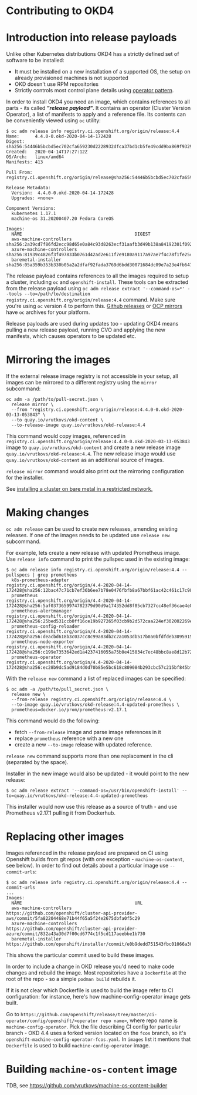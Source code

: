 Contributing to OKD4
====

# Introduction into release payloads

Unlike other Kubernetes distributions OKD4 has a strictly defined set of software to be installed:
* It must be installed on a new installation of a supported OS, the setup on already provisioned machines is not supported
* OKD doesn't use RPM repositories
* Strictly controls most control plane details using [operator pattern](https://www.openshift.com/learn/topics/operators).

In order to install OKD4 you need an image, which contains references to all parts - its called 
_**"release payload"**_. It contains an operator (Cluster Version Operator), a list of manifests to 
apply and a reference file. Its contents can be conveniently viewed using `oc` utility:

```
$ oc adm release info registry.ci.openshift.org/origin/release:4.4
Name:      4.4.0-0.okd-2020-04-14-172428
Digest:    sha256:54446b5bcbd5ec702cfa659230d2228932dfca37bd1cb5fe49cdd9ba869f9329
Created:   2020-04-14T17:27:12Z
OS/Arch:   linux/amd64
Manifests: 413

Pull From: registry.ci.openshift.org/origin/release@sha256:54446b5bcbd5ec702cfa659230d2228932dfca37bd1cb5fe49cdd9ba869f9329

Release Metadata:
  Version:  4.4.0-0.okd-2020-04-14-172428
  Upgrades: <none>

Component Versions:
  kubernetes 1.17.1
  machine-os 31.20200407.20 Fedora CoreOS

Images:
  NAME                                           DIGEST
  aws-machine-controllers                        sha256:2a39cd7f86fd2ecc98d65e0a84c93d8263ecf31aafb3d49b138a84192301f092
  azure-machine-controllers                      sha256:81939c4826f3f497833b0761d42ad2e611f7e9180a9117a97ae7f4c78f1fe254
  baremetal-installer                            sha256:05a359b353b330b05a2a2dfaf92fada3769d6bdd30071684dc09e7a23e4fb647
```

The release payload contains references to all the images required to setup a cluster, including `oc` and 
`openshift-install`. These tools can be extracted from the release payload using `oc adm release extract '--command-os=*' --tools --to=/path/to/destination registry.ci.openshift.org/origin/release:4.4` command. Make sure you're using `oc` version 4 to perform this. [Github releases](https://github.com/openshift/okd/releases) or [OCP mirrors](https://mirror.openshift.com/pub/openshift-v4/clients/oc/) have `oc` archives for your platform.

Release payloads are used during updates too - updating OKD4 means pulling a new release payload, running CVO and applying the new manifests, which causes operators to be updated etc.

# Mirroring the images

If the external release image registry is not accessible in your setup, all images can be mirrored 
to a different registry using the `mirror` subcommand:
```
oc adm -a /path/to/pull-secret.json \
  release mirror \
  --from "registry.ci.openshift.org/origin/release:4.4.0-0.okd-2020-03-13-053843" \
  --to quay.io/vrutkovs/okd-content \
  --to-release-image quay.io/vrutkovs/okd-release:4.4
```
This command would copy images, referenced in `registry.ci.openshift.org/origin/release:4.4.0-0.okd-2020-03-13-053843` image to `quay.io/vrutkovs/okd-content` and create a new release image `quay.io/vrutkovs/okd-release:4.4`. The new release image would use `quay.io/vrutkovs/okd-content` as an additional source of images.

`release mirror` command would also print out the mirroring configuration for the installer.

See [installing a cluster on bare metal in a restricted network.](https://docs.okd.io/latest/installing/installing_bare_metal/installing-restricted-networks-bare-metal.html)

# Making changes

`oc adm release` can be used to create new releases, amending existing releases. If one of the images 
needs to be updated use `release new` subcommand.

For example, lets create a new release with updated Prometheus image. Use `release info` command 
to print the pullspec used in the existing image:
```
$ oc adm release info registry.ci.openshift.org/origin/release:4.4 --pullspecs | grep prometheus
  k8s-prometheus-adapter                         registry.ci.openshift.org/origin/4.4-2020-04-14-172428@sha256:12bac47c71cb7ef36b6ee7b78e0476fbfb8a67bbf61ac42c461c17c98ac850a6
  prometheus                                     registry.ci.openshift.org/origin/4.4-2020-04-14-172428@sha256:5af0373659974782379d90d9a174352dd8f85cb7327cc48ef36cae4e8ba5903f
  prometheus-alertmanager                        registry.ci.openshift.org/origin/4.4-2020-04-14-172428@sha256:25bed531ccb0ff16ce19b927265f03cb9b2d572caa224ef302002269e925d83c
  prometheus-config-reloader                     registry.ci.openshift.org/origin/4.4-2020-04-14-172428@sha256:deacbd618b3c037cc8c99a83db2c2a1053db517b0a0bfdfdeb309591559c3eea
  prometheus-node-exporter                       registry.ci.openshift.org/origin/4.4-2020-04-14-172428@sha256:c199e7353642ed1a4237416055a75b0e415034c7ec48bbc8ae8d12b72552f819
  prometheus-operator                            registry.ci.openshift.org/origin/4.4-2020-04-14-172428@sha256:ec28b9dc5ad9184d0d70b85e5bc618c809084b293cbc57c215bf845bf7147b2b
```

With the `release new` command a list of replaced images can be specified:
```
$ oc adm -a /path/to/pull_secret.json \
  release new \
  --from-release registry.ci.openshift.org/origin/release:4.4 \
  --to-image quay.io/vrutkovs/okd-release:4.4-updated-prometheus \
  prometheus=docker.io/prom/prometheus:v2.17.1
```

This command would do the following:

* fetch `--from-release` image and parse image references in it
* replace `prometheus` reference with a new one
* create a new `--to-image` release with updated reference.

`release new` command supports more than one replacement in the cli (separated by the space).

Installer in the new image would also be updated - it would point to the new release:
```
$ oc adm release extract '--command-os=/usr/bin/openshift-install' --to=quay.io/vrutkovs/okd-release:4.4-updated-prometheus
```
This installer would now use this release as a source of truth - and use Prometheus v2.17.1 pulling it from Dockerhub.

# Replacing other images

Images referenced in the release payload are prepared on CI using Openshift builds from git repos (with one exception - `machine-os-content`, see below). In order to find out details about a particular 
image use `--commit-urls`:
```
$ oc adm release info registry.ci.openshift.org/origin/release:4.4 --commit-urls
...
Images:
  NAME                                           URL 
  aws-machine-controllers                        https://github.com/openshift/cluster-api-provider-aws/commit/5fa82204468e71b44f65a5f24e2675dbfa0f5c29
  azure-machine-controllers                      https://github.com/openshift/cluster-api-provider-azure/commit/832a43a30d7f00cd6774c1f5cd117aeebbe1b730
  baremetal-installer                            https://github.com/openshift/installer/commit/e0b9dedd751543fbc01066a3049ff000e60b1459

```
This shows the particular commit used to build these images.

In order to include a change in OKD release you'd need to make code changes and rebuild the image. Most repositories have a `Dockerfile` at the root of the repo - so a simple `podman build` rebuilds it.

If it is not clear which Dockerfile is used to build the image refer to CI configuration: for instance, here's how machine-config-operator image gets built.

Go to `https://github.com/openshift/release/tree/master/ci-operator/config/openshift/<operator repo name>`, where repo name is `machine-config-operator`. Pick the file describing CI config for particular branch - OKD 4.4 uses a forked version located on the `fcos` branch, so it's `openshift-machine-config-operator-fcos.yaml`. In `images` list it mentions that `Dockerfile` is used to build `machine-config-operator` image.

# Building `machine-os-content` image

TDB, see https://github.com/vrutkovs/machine-os-content-builder
